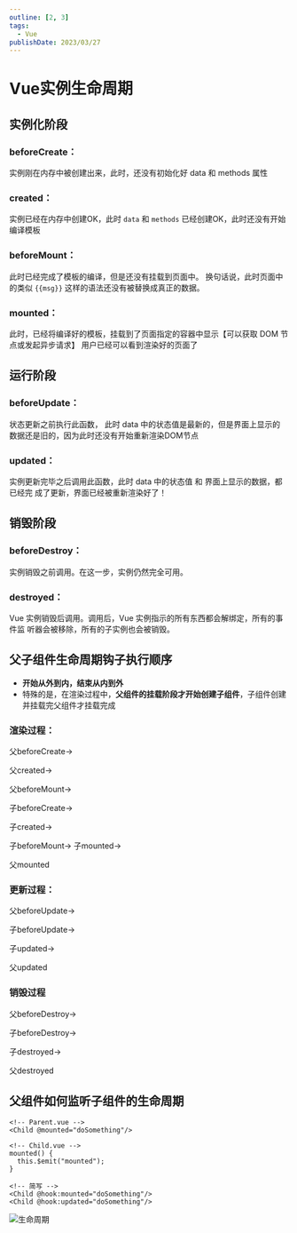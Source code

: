 ```yaml
---
outline: [2, 3]
tags: 
  - Vue
publishDate: 2023/03/27
---
```

# Vue实例生命周期
## 实例化阶段


### beforeCreate：

实例刚在内存中被创建出来，此时，还没有初始化好 data 和 methods 属性

### created：

实例已经在内存中创建OK，此时 `data` 和 `methods` 已经创建OK，此时还没有开始编译模板

### beforeMount：

此时已经完成了模板的编译，但是还没有挂载到页面中。
换句话说，此时页面中的类似 `{{msg}}` 这样的语法还没有被替换成真正的数据。

### mounted：

此时，已经将编译好的模板，挂载到了页面指定的容器中显示【可以获取 DOM 节点或发起异步请求】
用户已经可以看到渲染好的页面了

## 运行阶段


### beforeUpdate：

状态更新之前执行此函数， 此时 data 中的状态值是最新的，但是界面上显示的
数据还是旧的，因为此时还没有开始重新渲染DOM节点

### updated：

实例更新完毕之后调用此函数，此时 data 中的状态值 和 界面上显示的数据，都已经完
成了更新，界面已经被重新渲染好了！

## 销毁阶段

### beforeDestroy：

实例销毁之前调用。在这一步，实例仍然完全可用。

### destroyed：

Vue 实例销毁后调用。调用后，Vue 实例指示的所有东西都会解绑定，所有的事件监
听器会被移除，所有的子实例也会被销毁。

## 父子组件生命周期钩子执行顺序

- **开始从外到内，结束从内到外**
- 特殊的是，在渲染过程中，**父组件的挂载阶段才开始创建子组件**，子组件创建并挂载完父组件才挂载完成

### 渲染过程：

父beforeCreate->

父created->

父beforeMount->

子beforeCreate->

子created->

子beforeMount->
子mounted->

父mounted

### 更新过程：

父beforeUpdate->

子beforeUpdate->

子updated->

父updated

### 销毁过程

父beforeDestroy->

子beforeDestroy->

子destroyed->

父destroyed

## 父组件如何监听子组件的生命周期

```vue
<!-- Parent.vue -->
<Child @mounted="doSomething"/>

<!-- Child.vue -->
mounted() {
  this.$emit("mounted");
}

<!-- 简写 -->
<Child @hook:mounted="doSomething"/>
<Child @hook:updated="doSomething"/>
```

![生命周期](/src/assets/vue-lifecycle.png)